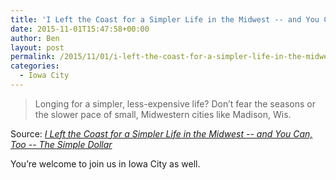 ```yaml
---
title: 'I Left the Coast for a Simpler Life in the Midwest -- and You Can, Too'
date: 2015-11-01T15:47:58+00:00
author: Ben
layout: post
permalink: /2015/11/01/i-left-the-coast-for-a-simpler-life-in-the-midwest-and-you-can-too/
categories:
  - Iowa City
---
```

> Longing for a simpler, less-expensive life? Don&#8217;t fear the seasons or the slower pace of small, Midwestern cities like Madison, Wis.

Source: _[I Left the Coast for a Simpler Life in the Midwest -- and You Can, Too -- The Simple Dollar](http://www.thesimpledollar.com/seeking-the-simple-life-leave-the-coast/)_

You&#8217;re welcome to join us in Iowa City as well.

&nbsp;

&nbsp;